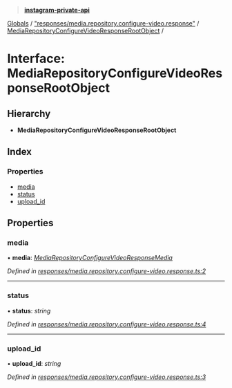 > **[instagram-private-api](../README.md)**

[Globals](../README.md) / ["responses/media.repository.configure-video.response"](../modules/_responses_media_repository_configure_video_response_.md) / [MediaRepositoryConfigureVideoResponseRootObject](_responses_media_repository_configure_video_response_.mediarepositoryconfigurevideoresponserootobject.md) /

# Interface: MediaRepositoryConfigureVideoResponseRootObject

## Hierarchy

* **MediaRepositoryConfigureVideoResponseRootObject**

## Index

### Properties

* [media](_responses_media_repository_configure_video_response_.mediarepositoryconfigurevideoresponserootobject.md#media)
* [status](_responses_media_repository_configure_video_response_.mediarepositoryconfigurevideoresponserootobject.md#status)
* [upload_id](_responses_media_repository_configure_video_response_.mediarepositoryconfigurevideoresponserootobject.md#upload_id)

## Properties

###  media

• **media**: *[MediaRepositoryConfigureVideoResponseMedia](_responses_media_repository_configure_video_response_.mediarepositoryconfigurevideoresponsemedia.md)*

*Defined in [responses/media.repository.configure-video.response.ts:2](https://github.com/dilame/instagram-private-api/blob/173bc62/src/responses/media.repository.configure-video.response.ts#L2)*

___

###  status

• **status**: *string*

*Defined in [responses/media.repository.configure-video.response.ts:4](https://github.com/dilame/instagram-private-api/blob/173bc62/src/responses/media.repository.configure-video.response.ts#L4)*

___

###  upload_id

• **upload_id**: *string*

*Defined in [responses/media.repository.configure-video.response.ts:3](https://github.com/dilame/instagram-private-api/blob/173bc62/src/responses/media.repository.configure-video.response.ts#L3)*